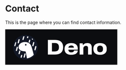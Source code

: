 # Contact

This is the page where you can find contact information.

![deno img](img/deno_logo.png)
